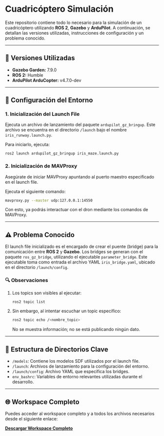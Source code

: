 # Cuadricóptero Simulación

Este repositorio contiene todo lo necesario para la simulación de un cuadricóptero utilizando **ROS 2**, **Gazebo** y **ArduPilot**. A continuación, se detallan las versiones utilizadas, instrucciones de configuración y un problema conocido.

---

## 🚀 **Versiones Utilizadas**

- **Gazebo Garden:** 7.9.0  
- **ROS 2:** Humble  
- **ArduPilot ArduCopter:** v4.7.0-dev

---

## 🔧 **Configuración del Entorno**

### 1. **Inicialización del Launch File**

Ejecuta un archivo de lanzamiento del paquete `ardupilot_gz_bringup`. Este archivo se encuentra en el directorio `/launch` bajo el nombre `iris_runway.launch.py`.

Para iniciarlo, ejecuta:

```bash
ros2 launch ardupilot_gz_bringup iris_maze.launch.py
```

### 2. **Inicialización de MAVProxy**

Asegúrate de iniciar MAVProxy apuntando al puerto maestro especificado en el launch file.

Ejecuta el siguiente comando:

```bash
mavproxy.py --master udp:127.0.0.1:14550
```

Con esto, ya podrás interactuar con el dron mediante los comandos de MAVProxy.

---

## ⚠️ **Problema Conocido**

El launch file inicializado es el encargado de crear el puente (bridge) para la comunicación entre **ROS 2** y **Gazebo**. Los bridges se generan con el paquete `ros_gz_bridge`, utilizando el ejecutable `parameter_bridge`. Este ejecutable toma como entrada el archivo YAML `iris_bridge.yaml`, ubicado en el directorio `/launch/config`.

### 🔍 **Observaciones**

1. Los topics son visibles al ejecutar:

   ```bash
   ros2 topic list
   ```

2. Sin embargo, al intentar escuchar un topic específico:

   ```bash
   ros2 topic echo /<nombre_topic>
   ```

   No se muestra información; no se está publicando ningún dato.

---

## 📂 **Estructura de Directorios Clave**

- `/models`: Contiene los modelos SDF utilizados por el launch file.
- `/launch`: Archivos de lanzamiento para la configuración del entorno.
- `/launch/config`: Archivo YAML que especifica los bridges.
- `env_bashrc`: Variables de entorno relevantes utilizadas durante el desarrollo.

---

## 🌐 **Workspace Completo**

Puedes acceder al workspace completo y a todos los archivos necesarios desde el siguiente enlace:

[**Descargar Workspace Completo**](https://drive.google.com/file/d/1ZkDIfwzHk8og5frR2m2hEBTuJJRd2brW/view?usp=drive_link)

